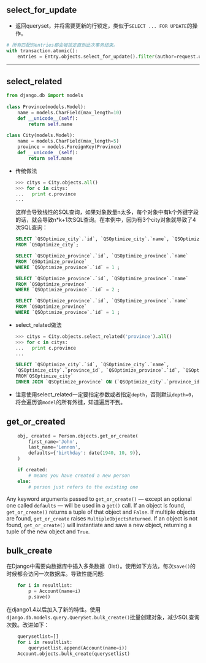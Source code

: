 ## select_for_update

* 返回queryset，并将需要更新的行锁定，类似于`SELECT ... FOR UPDATE`的操作。

```python
# 所有匹配的entries都会被锁定直到此次事务结束。
with transaction.atomic():
    entries = Entry.objects.select_for_update().filter(author=request.user)
```

---

## select_related

```python
from django.db import models
 
class Province(models.Model):
    name = models.CharField(max_length=10)
    def __unicode__(self):
        return self.name
 
class City(models.Model):
    name = models.CharField(max_length=5)
    province = models.ForeignKey(Province)
    def __unicode__(self):
        return self.name
```
* 传统做法

    ```python
    >>> citys = City.objects.all()
    >>> for c in citys:
    ...   print c.province
    ...
    ```
    这样会导致线性的SQL查询，如果对象数量n太多，每个对象中有k个外键字段的话，就会导致n*k+1次SQL查询。在本例中，因为有3个city对象就导致了4次SQL查询：
    ```SQL
    SELECT `QSOptimize_city`.`id`, `QSOptimize_city`.`name`, `QSOptimize_city`.`province_id`
    FROM `QSOptimize_city`;
 
    SELECT `QSOptimize_province`.`id`, `QSOptimize_province`.`name` 
    FROM `QSOptimize_province`
    WHERE `QSOptimize_province`.`id` = 1 ;
    
    SELECT `QSOptimize_province`.`id`, `QSOptimize_province`.`name` 
    FROM `QSOptimize_province`
    WHERE `QSOptimize_province`.`id` = 2 ;
    
    SELECT `QSOptimize_province`.`id`, `QSOptimize_province`.`name` 
    FROM `QSOptimize_province`
    WHERE `QSOptimize_province`.`id` = 1 ;
    ```
* select_related做法
    ```python
    >>> citys = City.objects.select_related('province').all()
    >>> for c in citys:
    ...   print c.province
    ...
    ```
    ```SQL
    SELECT `QSOptimize_city`.`id`, `QSOptimize_city`.`name`, 
    `QSOptimize_city`.`province_id`, `QSOptimize_province`.`id`, `QSOptimize_province`.`name` 
    FROM`QSOptimize_city` 
    INNER JOIN `QSOptimize_province` ON (`QSOptimize_city`.`province_id` = `QSOptimize_province`.`id`) ;
    ```
* 注意使用select_related一定要指定参数或者指定`depth`，否则默认`depth=0`，将会遍历该`model`的所有外键，知道遍历不到。

## get_or_created

```py
    obj, created = Person.objects.get_or_create(
        first_name='John',
        last_name='Lennon',
        defaults={'birthday': date(1940, 10, 9)},
    )

    if created:
        # means you have created a new person
    else:
        # person just refers to the existing one
```
Any keyword arguments passed to `get_or_create()` — except an optional one called `defaults` — will be used in a `get()` call. If an object is found, `get_or_create()` returns a tuple of that object and `False`. If multiple objects are found, `get_or_create` raises `MultipleObjectsReturned`. If an object is not found, `get_or_create()` will instantiate and save a new object, returning a tuple of the new object and `True`.

## bulk_create

在Django中需要向数据库中插入多条数据（list）。使用如下方法，每次`save()`的时候都会访问一次数据库。导致性能问题:

```py
    for i in resultlist:
        p = Account(name=i)
        p.save()
```

在django1.4以后加入了新的特性。使用`django.db.models.query.QuerySet.bulk_create()`批量创建对象，减少SQL查询次数。改进如下：

```py
    querysetlist=[]
    for i in resultlist:
        querysetlist.append(Account(name=i))
    Account.objects.bulk_create(querysetlist)
```